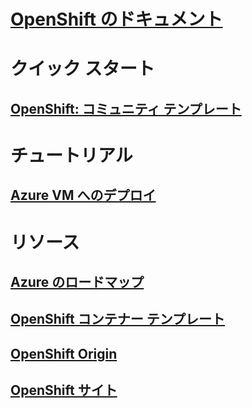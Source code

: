 

# [OpenShift のドキュメント](index.md)


# クイック スタート


## [OpenShift: コミュニティ テンプレート](https://azure.microsoft.com/en-us/resources/templates/openshift-origin-rhel/)


# チュートリアル


## [Azure VM へのデプロイ](/azure/virtual-machines/linux/openshift-get-started)


# リソース


## [Azure のロードマップ](https://azure.microsoft.com/roadmap/)


## [OpenShift コンテナー テンプレート](https://github.com/Microsoft/openshift-container-platform)


## [OpenShift Origin](https://docs.openshift.org/latest/getting_started/index.html)


## [OpenShift サイト](https://docs.openshift.org/latest/welcome/index.html)
